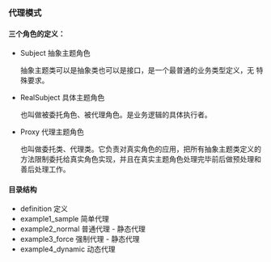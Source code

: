 ### 代理模式
#### 三个角色的定义：
- Subject 抽象主题角色

    抽象主题类可以是抽象类也可以是接口，是一个最普通的业务类型定义，无
    特殊要求。
- RealSubject 具体主题角色

    也叫做被委托角色、被代理角色。是业务逻辑的具体执行者。
- Proxy 代理主题角色

    也叫做委托类、代理类。它负责对真实角色的应用，把所有抽象主题类定义的
    方法限制委托给真实角色实现，并且在真实主题角色处理完毕前后做预处理和
    善后处理工作。
    
    
#### 目录结构
- definition  定义 
- example1_sample  简单代理
- example2_normal  普通代理 - 静态代理
- example3_force   强制代理 -  静态代理
- example4_dynamic 动态代理